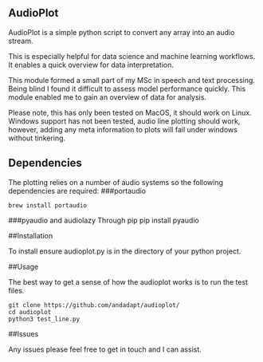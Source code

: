 ## AudioPlot
AudioPlot is a simple python script to convert any array into an audio stream.

This is especially helpful for data science and machine learning workflows. It enables a quick overview for data interpretation.

This module formed a small part of my MSc in speech and text processing. Being blind I found it difficult to assess model performance quickly. This module enabled me to gain an overview of data for analysis.

Please note, this has only been tested on MacOS, it should work on Linux. Windows support has not been tested, audio line plotting should work, however, adding any meta information to plots will fail under windows without tinkering.

## Dependencies

The plotting relies on a number of audio systems so the following dependencies are required:
###portaudio

    brew install portaudio

###pyaudio and audiolazy
Through pip
    pip install pyaudio
	
##Installation
	
To install ensure audioplot.py is in the directory of your python project.
	
##Usage
	
The best way to get a sense of how the audioplot works is to run the test files.
	
    git clone https://github.com/andadapt/audioplot/
	cd audioplot
	python3 test_line.py
	
##Issues

Any issues please feel free to get in touch and I can assist.
